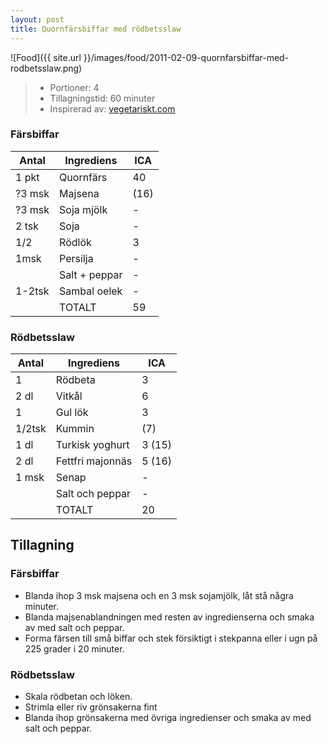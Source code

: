 ```yaml
---
layout: post
title: Quornfärsbiffar med rödbetsslaw
---
```


![Food]({{ site.url }}/images/food/2011-02-09-quornfarsbiffar-med-rodbetsslaw.png)

>* Portioner: 4
>* Tillagningstid: 60 minuter
>* Inspirerad av: [vegetariskt.com](http://www.vegetariskt.com/visarecept.asp?ReceptID=2149)

### Färsbiffar

Antal  | Ingrediens                | ICA
------ | ------------------------- | ---
1 pkt  | Quornfärs                 | 40
?3 msk | Majsena                   | (16)
?3 msk | Soja mjölk                | -
2 tsk  | Soja                      | -
1/2    | Rödlök                    | 3
1msk   | Persilja                  | -
       | Salt + peppar             | -
1-2tsk | Sambal oelek              | -
       | TOTALT                    | 59

### Rödbetsslaw

Antal | Ingrediens                | ICA
----- | ------------------------- | ---
1     | Rödbeta                   | 3
2 dl  | Vitkål                    | 6
1     | Gul lök                   | 3
1/2tsk| Kummin                    | (7)
1 dl  | Turkisk yoghurt           | 3 (15)
2 dl  | Fettfri majonnäs          | 5 (16)
1 msk | Senap                     | -
      | Salt och peppar           | -
      | TOTALT                    | 20

Tillagning
----------

### Färsbiffar

* Blanda ihop 3 msk majsena och en 3 msk sojamjölk, låt stå
  några minuter.
* Blanda majsenablandningen med resten av ingredienserna
  och smaka av med salt och peppar.
* Forma färsen till små biffar och stek försiktigt i stekpanna
  eller i ugn på 225 grader i 20 minuter.

### Rödbetsslaw

* Skala rödbetan och löken.
* Strimla eller riv grönsakerna fint
* Blanda ihop grönsakerna med övriga ingredienser och smaka
  av med salt och peppar.
